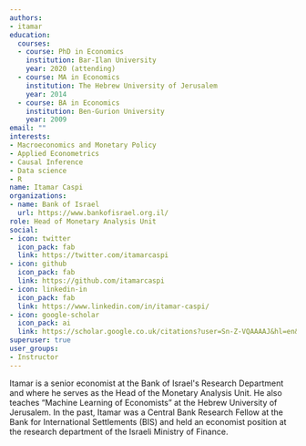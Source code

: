 ```yaml
---
authors:
- itamar
education:
  courses:
  - course: PhD in Economics 
    institution: Bar-Ilan University
    year: 2020 (attending)
  - course: MA in Economics
    institution: The Hebrew University of Jerusalem
    year: 2014
  - course: BA in Economics
    institution: Ben-Gurion University
    year: 2009
email: ""
interests:
- Macroeconomics and Monetary Policy
- Applied Econometrics
- Causal Inference
- Data science
- R
name: Itamar Caspi
organizations:
- name: Bank of Israel
  url: https://www.bankofisrael.org.il/
role: Head of Monetary Analysis Unit
social:
- icon: twitter
  icon_pack: fab
  link: https://twitter.com/itamarcaspi
- icon: github
  icon_pack: fab
  link: https://github.com/itamarcaspi
- icon: linkedin-in
  icon_pack: fab
  link: https://www.linkedin.com/in/itamar-caspi/
- icon: google-scholar
  icon_pack: ai
  link: https://scholar.google.co.uk/citations?user=Sn-Z-VQAAAAJ&hl=en&oi=ao
superuser: true
user_groups:
- Instructor
---
```



Itamar is a senior economist at the Bank of Israel's Research Department and where he serves as the Head of the Monetary Analysis Unit. He also teaches “Machine Learning of Economists” at the Hebrew University of Jerusalem. In the past, Itamar was a Central Bank Research Fellow at the Bank for International Settlements (BIS) and held an economist position at the research department of the Israeli Ministry of Finance.
